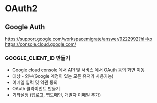 # OAuth2

## Google Auth
https://support.google.com/workspacemigrate/answer/9222992?hl=ko
https://console.cloud.google.com/

### GOOGLE_CLIENT_ID 만들기

- Google cloud console 에서 API 및 서비스 에서 OAuth 동의 화면 이동
- 대상 - 외부(Google 계정이 있는 모든 유저가 사용가능)
- 이메일 입력 및 약관 동의
- OAuth 클라이언트 만들기
- 기타설정 (앱로고, 앱도메인, 개발자 이메일 추가)